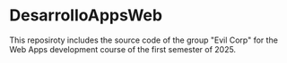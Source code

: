 # DesarrolloAppsWeb
This reposiroty includes the source code of the group "Evil Corp" for the Web Apps development course of the first semester of 2025.
